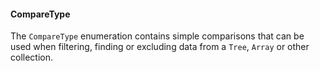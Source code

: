 <a name="CompareType-Type"></a>

#### CompareType

The `CompareType` enumeration contains simple comparisons that can be used
    when filtering, finding or excluding data from a `Tree`, `Array` or other
    collection.
